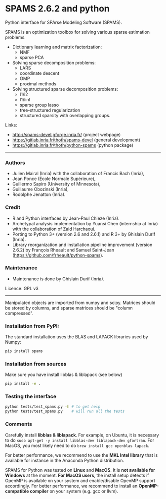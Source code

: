 # SPAMS 2.6.2 and python

Python interface for SPArse Modeling Software (SPAMS).

SPAMS is an optimization toolbox for solving various sparse estimation problems.

-   Dictionary learning and matrix factorization:
	- NMF
	- sparse PCA
-   Solving sparse decomposition problems:
	- LARS
	- coordinate descent
	- OMP
	- proximal methods
-   Solving structured sparse decomposition problems:
	- l1/l2
	- l1/linf
	- sparse group lasso
	- tree-structured regularization
	- structured sparsity with overlapping groups.

Links:
- http://spams-devel.gforge.inria.fr/ (project webpage)
- https://gitlab.inria.fr/thoth/spams-devel (general development)
- https://gitlab.inria.fr/thoth/python-spams (python package)

---

### Authors

* Julien Mairal (Inria) with the collaboration of Francis Bach (Inria),
* Jean Ponce (Ecole Normale Supérieure),
* Guillermo Sapiro (University of Minnesota),
* Guillaume Obozinski (Inria),
* Rodolphe Jenatton (Inria).

### Credit

* R and Python interfaces by Jean-Paul Chieze (Inria).
* Archetypal analysis implementation by Yuansi Chen (internship at Inria) with the collaboration of Zaid Harchaoui.
* Porting to Python 3+ (version 2.6 and 2.6.1) and R 3+ by Ghislain Durif (Inria).
* Library reorganization and installation pipeline improvement (version 2.6.2) by François Rheault and Samuel Saint-Jean (https://github.com/frheault/python-spams).

### Maintenance

* Maintenance is done by Ghislain Durif (Inria).

Licence: GPL v3

---

Manipulated objects are imported from numpy and scipy. Matrices should be stored by columns, and sparse matrices should be "column compressed".

### Installation from PyPI:

The standard installation uses the BLAS and LAPACK libraries used by Numpy:
```bash
pip install spams
```

### Installation from sources

Make sure you have install libblas & liblapack (see below)
```bash
pip install -e .
```


### Testing the interface

```bash
python tests/test_spams.py -h # to get help
python tests/test_spams.py    # will run all the tests
```

### Comments

Carefully install **libblas & liblapack**. For example, on Ubuntu, it is necessary to do `sudo apt-get -y install libblas-dev liblapack-dev gfortran`. For MacOS, you most likely need to do `brew install gcc openblas lapack`.

For better performance, we recommend to use the **MKL Intel library** that is available for instance in the Anaconda Python distribution.

SPAMS for Python was tested on **Linux** and **MacOS**. It is **not available for Windows** at the moment. **For MacOS users**, the install setup detects if OpenMP is available on your system and enable/disable OpenMP support accordingly. For better performance, we recommend to install an **OpenMP-compatible compiler** on your system (e.g. gcc or llvm).
